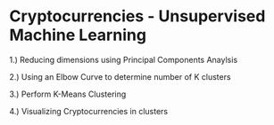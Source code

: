 # Cryptocurrencies - Unsupervised Machine Learning

1.) Reducing dimensions using Principal Components Anaylsis

2.) Using an Elbow Curve to determine number of K clusters

3.) Perform K-Means Clustering

4.) Visualizing Cryptocurrencies in clusters
